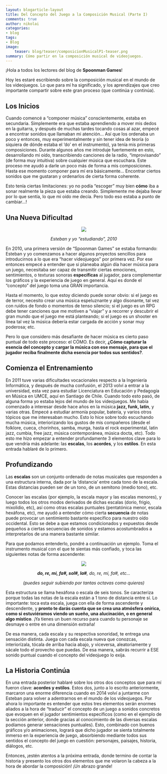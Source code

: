 ```yaml
---
layout: blogarticle-layout
title: Del Concepto del Juego a la Composición Musical (Parte I)
comments: true
author: nikolai
categories:
- blog
tags:
- Blog
image:
    teaser: blog/teaser/composicionMusicalP1-teaser.png
summary: Cómo partir en la composición musical de videojuegos.
---
```


¡Hola a todos los lectores del blog de **Spoonman Games**!

Hoy les estaré escribiendo sobre la composición musical en el mundo de los videojuegos. Lo que para mí ha significado, y los aprendizajes que creo importante compartir sobre este gran proceso (que continúa y continúa).

## Los Inicios

Cuando comencé a “componer música” conscientemente, estaba en secundaria. Simplemente era que estaba aprendiendo a mover mis dedos en la guitarra, y después de muchas tardes tocando cosas al azar, empecé a encontrar sonidos que llamaban mi atención… Así que los ordenaba un poco y entonces, muy experimentalmente y sin tener idea de teoría (o siquiera de dónde estaba el ‘do’ en el instrumento), ya tenía mis primeras composiciones. Durante algunos años me introduje fuertemente en esto, desarrollando mi oído, transcribiendo canciones de la radio, “improvisando” (de forma muy intuitiva) sobre cualquier música que escuchara. Este proceso me ayudó a darle un poco más de forma a mis composiciones. Hasta ese momento componer para mí era básicamente… Encontrar ciertos sonidos que me gustaran y ordenarlos de cierta forma coherente.

Esto tenía ciertas limitaciones: yo no podía “escoger” muy bien **cómo** iba a sonar realmente la pieza que estaba creando. Simplemente me dejaba llevar por lo que sentía, lo que mi oído me decía. Pero todo eso estaba a punto de cambiar…!

## Una Nueva Dificultad

<p align="center"><img src="http://www.spoonmangames.cl/images/blog/nikolai-esteban_estudiando.png"></p>
<p align="center"><i>Esteban y yo “estudiando”, 2010</i></p>

En 2010, una primera versión de “Spoonman Games” se estaba formando: Esteban y yo comenzamos a hacer algunos proyectos sencillos para introducirnos a lo que era “hacer videojuegos” por primera vez. Por ese entonces empecé a entender que si planeaba algún día hacer música para un juego, necesitaba ser capaz de transmitir ciertas emociones, sentimientos, o texturas sonoras **específicas** al jugador, para complementar los gráficos y la experiencia de juego en general. Aquí es donde el “concepto” del juego toma una GRAN importancia.

Hasta el momento, lo que estoy diciendo puede sonar obvio: si el juego es de terror, necesito crear una música espeluznante y algo disonante, tal vez con ruidos de fondo o momentos de tenso silencio; si el juego es un RPG debe tener canciones que me motiven a “viajar” y a recorrer y descubrir el gran mundo que el juego me está planteando; si el juego es un shooter en línea tal vez la música debería estar cargada de acción y sonar muy poderosa; etc.

Pero lo que considero más desafiante de hacer música es cierto paso puntual de todo este proceso: el CÓMO. Es decir, **¿Cómo capturar la esencia del concepto y cargar la música con ese mensaje, para que el jugador reciba finalmente dicha esencia por todos sus sentidos?**.

## Comienza el Entrenamiento

En 2011 tuve varias dificultades vocacionales respecto a la Ingeniería Informática, y después de mucha confusión, el 2013 volví a entrar a la universidad, esta vez para estudiar Licenciatura en Educación y Pedagogía en Música en UMCE, aquí en Santiago de Chile. Cuando todo esto pasó, de alguna forma yo estaba lejos del mundo de los videojuegos. Me había comenzado a interesar desde hace años en la música **jazz, funk, latin**, y varias otras. Empecé a estudiar armonía popular, batería, y varios otros tópicos que me interesaban mucho. Esto lo hice sobre todo escuchando mucha música, interiorizando los gustos de mis compañeros (desde el folklore, cueca, chorinhos, samba, murga, hasta el rock experimental, latin jazz, cumbia, free jazz, música contemporánea, música docta, etc). Todo esto me hizo empezar a entender profundamente 3 elementos clave para lo que vendría más adelante: las **escalas**, los **acordes**, y los **estilos**. En esta entrada hablaré de lo primero.

## Profundizando

Las **escalas** son un conjunto ordenado de notas musicales que responden a una estructura interna, dada por la ‘distancia’ entre cada tono de la escala. Estas distancias pueden ser de un tono, de un semitono (medio tono), etc.

Conocer las escalas (por ejemplo, la escala mayor y las escalas menores), y luego todos los otros modos derivados de dichas escalas (dorio, frigio, mixolidio, etc), así como otras escalas puntuales (pentatónica menor, escala hexáfona, etc), me ayudó a entender cómo cierta **secuencia** de notas puede provocar un sentimiento bastante específico para nuestro oído occidental. Esto se debe a que estamos condicionados y expuestos desde pequeños a ciertas secuencias de sonidos y estamos acostumbrados a interpretarlos de una manera bastante similar.

Para que podamos entenderlo, pondré a continuación un ejemplo. Toma el instrumento musical con el que te sientas más confiado, y toca las siguientes notas de forma ascendente:

<p align="center"><img src="http://www.spoonmangames.cl/images/blog/hexafona.png"></p>
<p align="center"><i><b>do, re, mi, fa#, sol#, la#</b>, do, re, mi, fa#, etc…</i></p>
<p align="center"><i>(puedes seguir subiendo por tantas octavas como quieras)</i></p>

Esta estructura se llama hexáfona o escala de seis tonos. Se caracteriza porque todas las notas de la escala están a 1 tono de distancia entre sí. Lo importante: toca esta escala, juega con ella de forma ascendente y descendente, y **pronto te darás cuenta que se crea una atmósfera onírica, como si estuviéramos viendo un sueño, una alucinación, o en general algo místico**. ¡Ya tienes un buen recurso para cuando tu personaje se desmaye o entre en una dimensión extraña!

De esa manera, cada escala y su respectiva sonoridad, te entrega una sensación distinta. Juega con cada escala nueva que conozcas, interiorízala, tócala de arriba hacia abajo, y viceversa, aleatoriamente y sácale todo el provecho que puedas. De esa manera, sabrás recurrir a ESE sonido puntual cuando el concepto del videojuego lo exija. 

## La Historia Continúa

En una entrada posterior hablaré sobre los otros dos conceptos que para mí fueron clave: **acordes y estilos**. Estos dos, junto a lo escrito anteriormente, marcaron una enorme diferencia cuando en 2014 volví a juntarme con Esteban para volver a adentrarnos en el mundo de los videojuegos. Por ahora lo importante es entender que estos tres elementos serán enormes aliados a la hora de “traducir” el concepto de un juego a sonidos concretos que evoquen en el jugador sentimientos específicos (como en el ejemplo de la sección anterior, donde gracias al conocimiento de las diversas escalas podíamos generar sensaciones puntuales). Esto, combinado con buenos gráficos y/o animaciones, logrará que dicho jugador se sienta totalmente inmerso en la experiencia de juego, absorbiendo mediante todos sus sentidos el concepto del juego en cuestión: personajes, paisajes, historia, diálogos, etc.

Entonces, ¡estén atentos a la próxima entrada, donde termino de contar la historia y presento los otros dos elementos que me volaron la cabeza a la hora de abordar la composición! ¡Un abrazo grande!

